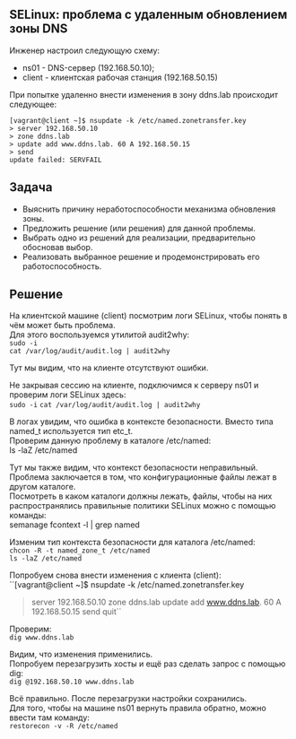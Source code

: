 ## SELinux: проблема с удаленным обновлением зоны DNS

Инженер настроил следующую схему:  

- ns01 - DNS-сервер (192.168.50.10);  
- client - клиентская рабочая станция (192.168.50.15)  

При попытке удаленно внести изменения в зону ddns.lab происходит следующее:  

``[vagrant@client ~]$ nsupdate -k /etc/named.zonetransfer.key``  
``> server 192.168.50.10``  
``> zone ddns.lab``  
``> update add www.ddns.lab. 60 A 192.168.50.15``  
``> send``  
``update failed: SERVFAIL``  

## Задача  

- Выяснить причину неработоспособности механизма обновления зоны.
- Предложить решение (или решения) для данной проблемы.
- Выбрать одно из решений для реализации, предварительно обосновав выбор.
- Реализовать выбранное решение и продемонстрировать его работоспособность.


## Решение  

На клиентской машине (client) посмотрим логи SELinux, чтобы понять в чём может быть проблема.  
Для этого воспользуемся утилитой audit2why:  
``sudo -i``  
``cat /var/log/audit/audit.log | audit2why``  
  
Тут мы видим, что на клиенте отсутствуют ошибки.  
  
Не закрывая сессию на клиенте, подключимся к серверу ns01 и проверим логи SELinux здесь:  
``sudo -i``
``cat /var/log/audit/audit.log | audit2why``  
  
В логах увидим, что ошибка в контексте безопасности. Вместо типа named_t используется тип etc_t.  
Проверим данную проблему в каталоге /etc/named:  
ls -laZ /etc/named  
  
Тут мы также видим, что контекст безопасности неправильный. Проблема
заключается в том, что конфигурационные файлы лежат в другом каталоге.  
Посмотреть в каком каталоги должны лежать, файлы, чтобы на них
распространялись правильные политики SELinux можно с помощью команды:  
semanage fcontext -l | grep named  
  
Изменим тип контекста безопасности для каталога /etc/named:  
``chcon -R -t named_zone_t /etc/named``  
``ls -laZ /etc/named``  
  
Попробуем снова внести изменения с клиента (client):  
``[vagrant@client ~]$ nsupdate -k /etc/named.zonetransfer.key
> server 192.168.50.10
> zone ddns.lab
> update add www.ddns.lab. 60 A 192.168.50.15
> send
> quit``  
  
Проверим:  
``dig www.ddns.lab``  
  
Видим, что изменения применились.  
Попробуем перезагрузить хосты и ещё раз сделать запрос с помощью dig:  
``dig @192.168.50.10 www.ddns.lab``  
  
Всё правильно. После перезагрузки настройки сохранились.  
Для того, чтобы на машине ns01 вернуть правила обратно, можно ввести там команду:  
``restorecon -v -R /etc/named``  
